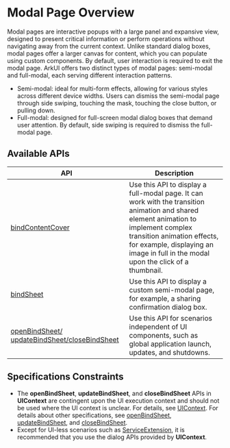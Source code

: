 # Modal Page Overview

Modal pages are interactive popups with a large panel and expansive view, designed to present critical information or perform operations without navigating away from the current context. Unlike standard dialog boxes, modal pages offer a larger canvas for content, which you can populate using custom components. By default, user interaction is required to exit the modal page. ArkUI offers two distinct types of modal pages: semi-modal and full-modal, each serving different interaction patterns.

* Semi-modal: ideal for multi-form effects, allowing for various styles across different device widths. Users can dismiss the semi-modal page through side swiping, touching the mask, touching the close button, or pulling down.
* Full-modal: designed for full-screen modal dialog boxes that demand user attention. By default, side swiping is required to dismiss the full-modal page.

## Available APIs

| API|Description |
| ----------| ----------------------------------- |
| [bindContentCover](arkts-contentcover-page.md) | Use this API to display a full-modal page. It can work with the transition animation and shared element animation to implement complex transition animation effects, for example, displaying an image in full in the modal upon the click of a thumbnail.|
| [bindSheet](arkts-sheet-page.md)  | Use this API to display a custom semi-modal page, for example, a sharing confirmation dialog box.|
| [openBindSheet/ updateBindSheet/closeBindSheet](../reference/apis-arkui/js-apis-arkui-UIContext.md#openbindsheet12) | Use this API for scenarios independent of UI components, such as global application launch, updates, and shutdowns.|

## Specifications Constraints

* The **openBindSheet**, **updateBindSheet**, and **closeBindSheet** APIs in **UIContext** are contingent upon the UI execution context and should not be used where the UI context is unclear. For details, see [UIContext](../reference/apis-arkui/js-apis-arkui-UIContext.md#uicontext). For details about other specifications, see [openBindSheet](../reference/apis-arkui/js-apis-arkui-UIContext.md#openbindsheet12), [updateBindSheet](../reference/apis-arkui/js-apis-arkui-UIContext.md#updatebindsheet12), and [closeBindSheet](../reference/apis-arkui/js-apis-arkui-UIContext.md#closebindsheet12).
* Except for UI-less scenarios<!--Del--> such as [ServiceExtension](../../application-dev/application-models/serviceextensionability.md)<!--DelEnd-->, it is recommended that you use the dialog APIs provided by **UIContext**.
